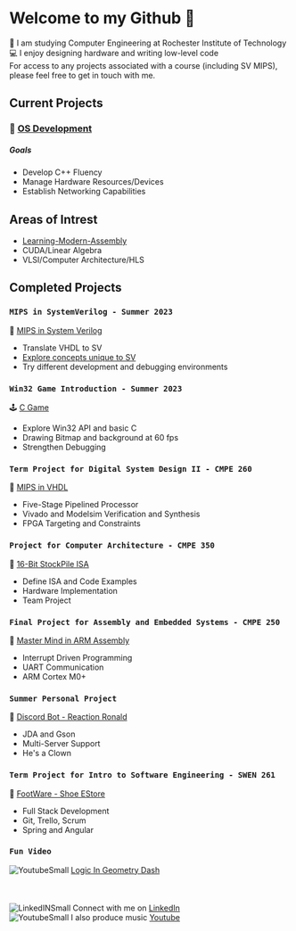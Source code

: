 # Welcome to my Github 🌊

🚀 I am studying Computer Engineering at Rochester Institute of Technology \
💻 I enjoy designing hardware and writing low-level code \
For access to any projects associated with a course (including SV MIPS), please feel free to get in touch with me.
## Current Projects
### 🌱 [OS Development](https://github.com/GlennVodra/OS-Development)
##### Goals
* Develop C++ Fluency
* Manage Hardware Resources/Devices
* Establish Networking Capabilities

## Areas of Intrest
* [Learning-Modern-Assembly](https://github.com/GlennVodra/Learning-Modern-Assembly)
* CUDA/Linear Algebra
* VLSI/Computer Architecture/HLS

## Completed Projects
### `MIPS in SystemVerilog - Summer 2023`
🎯 [MIPS in System Verilog](https://github.com/GlennVodra/32-Bit-MipsProcessor)
* Translate VHDL to SV
* [Explore concepts unique to SV](https://github.com/GlennVodra/OOP-System-Verilog)
* Try different development and debugging environments   
### `Win32 Game Introduction - Summer 2023`
🕹 [C Game](https://github.com/GlennVodra/Tutorial-Game)
* Explore Win32 API and basic C 
* Drawing Bitmap and background at 60 fps
* Strengthen Debugging
### `Term Project for Digital System Design II - CMPE 260`
💾 [MIPS in VHDL](https://github.com/GlennVodra/32-Bit-MipsProcessor)
* Five-Stage Pipelined Processor
* Vivado and Modelsim Verification and Synthesis 
* FPGA Targeting and Constraints
### `Project for Computer Architecture - CMPE 350`
📜 [16-Bit StockPile ISA](https://github.com/GlennVodra/StockPile)
* Define ISA and Code Examples
* Hardware Implementation 
* Team Project
### `Final Project for Assembly and Embedded Systems - CMPE 250`
💫 [Master Mind in ARM Assembly](https://github.com/GlennVodra/MasterMind)
* Interrupt Driven Programming
* UART Communication
* ARM Cortex M0+
### `Summer Personal Project`
🤡 [Discord Bot - Reaction Ronald](https://github.com/GlennVodra/Reaction-Ronald)
* JDA and Gson
* Multi-Server Support
* He's a Clown
### `Term Project for Intro to Software Engineering - SWEN 261`
👟 [FootWare - Shoe EStore](https://github.com/GlennVodra/FootWare)
* Full Stack Development
* Git, Trello, Scrum
* Spring and Angular
### `Fun Video`
![YoutubeSmall](https://github.com/GlennVodra/GlennVodra/assets/37476686/9b18746d-89ee-409c-9a7f-0ec336a937e1) [Logic In Geometry Dash](https://youtu.be/1aHnfme673k)
\
\
\
\
![LinkedINSmall](https://github.com/GlennVodra/GlennVodra/assets/37476686/5f6f1a4b-1f9a-4957-bc73-cf9f669e1de1)
Connect with me on [LinkedIn](https://www.linkedin.com/in/glennvodra/)\
![YoutubeSmall](https://github.com/GlennVodra/GlennVodra/assets/37476686/9b18746d-89ee-409c-9a7f-0ec336a937e1)
I also produce music [Youtube](https://www.youtube.com/@darkrover)
